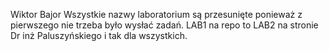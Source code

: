 Wiktor Bajor
Wszystkie nazwy laboratorium są przesunięte ponieważ z pierwszego nie trzeba było wysłać zadań.
LAB1 na repo to LAB2 na stronie Dr inż Paluszyńskiego i tak dla wszystkich. 

